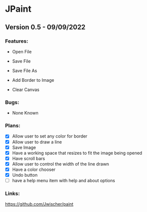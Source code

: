 # JPaint

## Version 0.5 - 09/09/2022

### Features:

-  Open File
  
-  Save File
  
-  Save File As
  
-  Add Border to Image

-  Clear Canvas
  
  
### Bugs:

-  None Known
  
  
### Plans:

- [X] Allow user to set any color for border
- [X] Allow user to draw a line
- [X] Save Image
- [X] Have a working space that resizes to fit the image being opened
- [X] Have scroll bars 
- [X] Allow user to control the width of the line drawn
- [X] Have a color chooser
- [X] Undo button
- [ ] have a help menu item with help and about options

### Links:

https://github.com/Jwischer/paint
